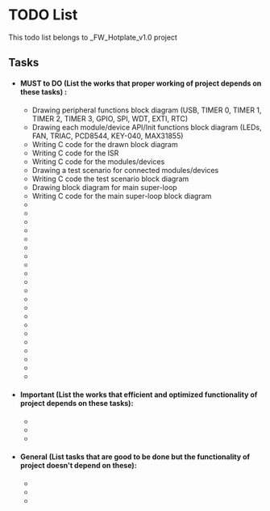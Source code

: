 # TODO List

This todo list belongs to _FW_Hotplate_v1.0 project

## Tasks

- #### MUST to DO (List the works that proper working of project depends on these tasks) :
    - Drawing peripheral functions block diagram (USB, TIMER 0, TIMER 1, TIMER 2, TIMER 3, GPIO, SPI, WDT, EXTI, RTC)
    - Drawing each module/device API/Init functions block diagram (LEDs, FAN, TRIAC, PCD8544, KEY-040, MAX31855)
    - Writing C code for the drawn block diagram
    - Writing C code for the ISR
    - Writing C code for the modules/devices
    - Drawing a test scenario for connected modules/devices
    - Writing C code the test scenario block diagram
    - Drawing block diagram for main super-loop
    - Writing C code for the main super-loop block diagram
    - 
    - 
    - 
    - 
    - 
    - 
    - 
    - 
    - 
    - 
    - 
    - 
    - 
    - 
    - 
    - 
    - 
    - 
    - 
    - 
    - 
- #### Important (List the works that efficient and optimized functionality of project depends on these tasks):
    - 
    -
    - 
- #### General (List tasks that are good to be done but the functionality of project doesn't depend on these):
    - 
    -
    -